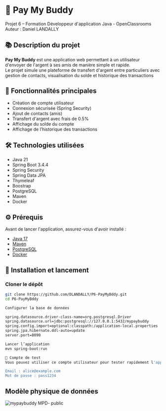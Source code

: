 # 💸 Pay My Buddy

Projet 6 – Formation Développeur d'application Java - OpenClassrooms  
Auteur : Daniel LANDALLY

## 📚 Description du projet

**Pay My Buddy** est une application web permettant à un utilisateur d'envoyer de l'argent à ses amis de manière simple et rapide.  
Le projet simule une plateforme de transfert d'argent entre particuliers avec gestion de contacts, visualisation du solde et historique des transactions

## 🎯 Fonctionnalités principales

- Création de compte utilisateur
- Connexion sécurisée (Spring Security)
- Ajout de contacts (amis)
- Transfert d'argent avec frais de 0.5%
- Affichage du solde du compte
- Affichage de l’historique des transactions

## 🛠️ Technologies utilisées

- Java 21
- Spring Boot 3.4.4  
- Spring Security  
- Spring Data JPA  
- Thymeleaf
- Boostrap  
- PostgreSQL  
- Maven
- Docker

## ⚙️ Prérequis

Avant de lancer l'application, assurez-vous d'avoir installé :

- [Java 17](https://www.oracle.com/java/technologies/javase/jdk21-archive-downloads.html)
- [Maven](https://maven.apache.org/)
- [PostgreSQL](https://www.postgresql.org/download/)
- [Docker](https://www.docker.com/)

## 💾 Installation et lancement

### Cloner le dépôt

```bash
git clone https://github.com/DLANDALLY/P6-PayMyBddy.git
cd P6-PayMyBddy

Configurer la base de données

spring.datasource.driver-class-name=org.postgresql.Driver
spring.datasource.url=jdbc:postgresql://127.0.0.1:5432/mypaybuddy
spring.config.import=optional:classpath:/application-local.properties
spring.jpa.hibernate.ddl-auto=update
server.port=8090

Lancer l’application
mvn spring-boot:run

👥 Compte de test
Vous pouvez utiliser ce compte utilisateur pour tester rapidement l'application :

Email : alice@example.com
Mot de passe : pass1234
```

## Modèle physique de données

![mypaybuddy MPD- public](https://github.com/user-attachments/assets/22d814bf-51d6-400a-8df5-2df1c027f698)
